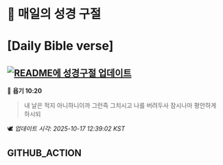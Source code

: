 # 🙏 매일의 성경 구절
# [Daily Bible verse]
## [![README에 성경구절 업데이트](https://github.com/DONGSUKA/first_test/actions/workflows/update-readme-bible.yml/badge.svg)](https://github.com/DONGSUKA/first_test/actions/workflows/update-readme-bible.yml)
<!-- START_BIBLE_VERSE -->
📖 **욥기 10:20**
> 내 날은 적지 아니하니이까 그런즉 그치시고 나를 버려두사 잠시나마 평안하게 하시되

🕊️ _업데이트 시각: 2025-10-17 12:39:02 KST_
  <!-- END_BIBLE_VERSE -->
## GITHUB_ACTION
